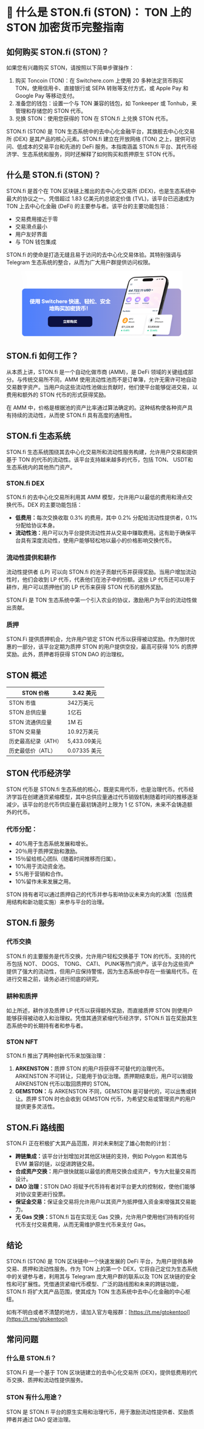 # 🦐 什么是 STON.fi (STON)： TON 上的 STON 加密货币完整指南

## 如何购买 STON.fi (STON)？

如果您有兴趣购买 STON，请按照以下简单步骤操作：

1. 购买 Toncoin (TON)：在 Switchere.com 上使用 20 多种法定货币购买 TON，使用信用卡、直接银行或 SEPA 转账等支付方式，或 Apple Pay 和 Google Pay 等移动支付​​。
2. 准备您的钱包：设置一个与 TON 兼容的钱包，如 Tonkeeper 或 Tonhub，来管理和存储您的 STON 代币。
3. 兑换 STON：使用您获得的 TON 在 STON.fi 上兑换 STON 代币。

STON.fi (STON) 是 TON 生态系统中的去中心化金融平台，其旗舰去中心化交易所 (DEX) 是其产品的核心元素。STON.fi 建立在开放网络 (TON) 之上，提供可访问、低成本的交易平台和先进的 DeFi 服务。本指南涵盖 STON.fi 平台、其代币经济学、生态系统和服务，同时还解释了如何购买和质押原生 STON 代币。

## 什么是 STON.fi (STON)？

STON.fi 是首个在 TON 区块链上推出的去中心化交易所 (DEX)，也是生态系统中最大的协议之一。凭借超过 1.83 亿美元的总锁定价值 (TVL)，该平台已迅速成为 TON 上去中心化金融 (DeFi) 的主要参与者。该平台的主要功能包括：

* 交易费用接近于零
* 交易滑点最小
* 用户友好界面
* 与 TON 钱包集成

STON.fi 的使命是打造无缝且易于访问的去中心化交易体验。其特别强调与 Telegram 生态系统的整合，从而为广大用户群提供访问权限。

<figure><img src="../.gitbook/assets/11 (50).png" alt=""><figcaption></figcaption></figure>

## STON.fi 如何工作？

从本质上讲，STON.fi 是一个自动化做市商 (AMM)，是 DeFi 领域的关键组成部分。与传统交易所不同，AMM 使用流动性池而不是订单簿，允许无需许可地自动交易数字资产。当用户向这些流动性池做出贡献时，他们使平台能够促进交易，以费用和额外的 STON 代币的形式获得奖励。

在 AMM 中，价格是根据池的资产比率通过算法确定的。这种结构使各种资产具有持续的流动性，从而使 STON.fi 具有高度的通用性。

## STON.fi 生态系统

STON.fi 生态系统围绕其去中心化交易所和流动性服务构建，允许用户交易和提供基于 TON 的代币的流动性。该平台支持越来越多的代币，包括 TON、 USDT和生态系统内的其他热门资产。

### STON.fi DEX

STON.fi 的去中心化交易所利用其 AMM 模型，允许用户以最低的费用和滑点交换代币。DEX 的主要功能包括：

* **低费用：**&#x6BCF;次交换收取 0.3% 的费用，其中 0.2% 分配给流动性提供者，0.1% 分配给协议本身。
* **流动性池：**&#x7528;户可以为平台提供流动性并从交易中赚取费用。这有助于确保平台具有深度流动性，使用户能够轻松地以最小的价格影响交换代币。

### 流动性提供和耕作

流动性提供者 (LP) 可以向 STON.fi 的池子贡献代币并获得奖励。当用户增加流动性时，他们会收到 LP 代币，代表他们在池子中的份额。这些 LP 代币还可以用于耕作，用户可以质押他们的 LP 代币来获得 STON 代币的额外奖励。

STON.Fi 是 TON 生态系统中第一个引入农业的协议，激励用户为平台的流动性做出贡献。

### 质押

STON.Fi 提供质押机会，允许用户锁定 STON 代币以获得被动奖励。作为限时优惠的一部分，该平台定期为质押 STON 的用户提供空投，最高可获得 10% 的质押奖励。此外，质押者将获得 STON DAO 的治理权。

## STON 概述

| STON 价格     | 3.42 美元    |
| ----------- | ---------- |
| STON 市值     | 342万美元     |
| STON 总供应量   | 1亿石        |
| STON 流通供应量  | 1M 石       |
| STON 交易量    | 10.92万美元   |
| 历史最高纪录（ATH） | 5,433.09美元 |
| 历史最低价（ATL）  | 0.07335 美元 |

## STON 代币经济学 <a href="#content_html-section-204_0" id="content_html-section-204_0"></a>

STON 代币是 STON.fi 生态系统的核心，既是实用代币，也是治理代币。代币经济学旨在创建通货紧缩模型，其中总供应量通过代币销毁机制随着时间的推移逐渐减少。该平台的总代币供应量在最初铸造时上限为 1 亿 STON，未来不会铸造额外的代币。

### 代币分配：

* 40%用于生态系统发展和增长。
* 20％用于质押奖励和激励。
* 15％留给核心团队（随着时间推移而归属）。
* 10%用于流动资金池。
* 5%用于营销和合作。
* 10%留作未来发展之用。

STON 持有者可以通过质押自己的代币并参与影响协议未来方向的决策（包括费用结构和新功能实施）来参与平台的治理。

## STON.fi 服务

### 代币交换

STON.fi 的主要服务是代币交换，允许用户轻松交换基于 TON 的代币。支持的代​​币包括 NOT、 DOGS、 TONG、 CATI、 PUNK等热门资产。该平台为这些资产提供了强大的流动性，但用户应保持警惕，因为生态系统中存在一些骗局代币。在进行交易之前，请务必进行彻底的研究。

### 耕种和质押

如上所述，耕作涉及质押 LP 代币以获得额外奖励，而直接质押 STON 则使用户能够获得被动收入和治理权。凭借其通货紧缩代币经济学，STON.fi 旨在奖励其生态系统中的长期持有者和参与者。

### STON NFT

STON.fi 推出了两种创新代币来加强治理：

1. **ARKENSTON：**&#x8D28;押 STON 的用户将获得不可替代的治理代币。ARKENSTON 不可转让，只能用于协议治理。质押期结束后，用户可以销毁 ARKENSTON 代币以取回质押的 STON。
2. **GEMSTON：**&#x4E0E; ARKENSTON 不同，GEMSTON 是可替代的，可以出售或转让。质押 STON 时也会收到 GEMSTON 代币，为希望交易或管理资产的用户提供更多灵活性。

## STON.Fi 路线图 <a href="#content_html-section-204_2" id="content_html-section-204_2"></a>

STON.Fi 正在积极扩大其产品范围，并对未来制定了雄心勃勃的计划：

* **跨链集成：**&#x8BE5;平台计划增加对其他区块链的支持，例如 Polygon 和其他与 EVM 兼容的链，以促进跨链交易。
* **合成资产交换：**&#x7528;户很快就能以最低的费用交换合成资产，专为大批量交易而设计。
* **DAO 治理：**&#x200B;​STON DAO 将赋予代币持有者对平台更大的控制权，使他们能够对协议变更进行投票。
* **保证金交易：**&#x4FDD;证金交易将允许用户以其资产为抵押借入资金来增强其交易能力。
* **无 Gas 交换：**&#x53;TON.fi 旨在实现无 Gas 交换，允许用户使用他们持有的任何代币支付交易费用，从而无需维护原生代币来支付 Gas。

## 结论 <a href="#content_html-section-204_3" id="content_html-section-204_3"></a>

STON.fi (STON) 是 TON 区块链中一个快速发展的 DeFi 平台，为用户提供各种交易、质押和流动性服务。作为 TON 上的第一个 DEX，它将自己定位为生态系统中的关键参与者，利用其与 Telegram 庞大用户群的联系以及 TON 区块链的安全性和可扩展性。凭借通货紧缩代币模型、广泛的路线图和未来的跨链功能，STON.fi 将扩大其产品范围，使其成为 TON 生态系统中去中心化金融的中心枢纽。

如有不明白或者不清楚的地方，请加入官方电报群：[https://t.me/gtokentool](https://t.me/gtokentool)

## 常问问题

### 什么是 STON.fi？

STON.Fi 是一个基于 TON 区块链建立的去中心化交易所 (DEX)，提供低费用的代币交换、质押和流动性提供服务。

### STON 有什么用途？

STON 是 STON.fi 平台的原生实用和治理代币，用于激励流动性提供者、奖励质押者并通过 DAO 促进治理。
